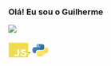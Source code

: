 ### Olá! Eu sou o Guilherme

<div align="left">
  <a href="https://github.com/1SGuilherme">
  <img height="180em" src="https://github-readme-stats.vercel.app/api?username=1SGuilherme&show_icons=true&theme=dark&include_all_commits=true&count_private=true"/>
  
</div>
<div style="display: inline_block"><br>
  <img align="center" alt="Rafa-Js" height="30" width="40" src="https://raw.githubusercontent.com/devicons/devicon/master/icons/javascript/javascript-plain.svg">
 <img align="center" alt="Rafa-Python" height="30" width="40" src="https://raw.githubusercontent.com/devicons/devicon/master/icons/python/python-original.svg">
